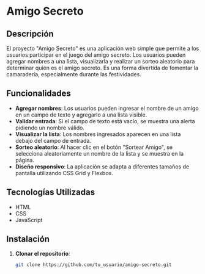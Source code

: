 # Amigo Secreto

## Descripción

El proyecto "Amigo Secreto" es una aplicación web simple que permite a los usuarios participar en el juego del amigo secreto. Los usuarios pueden agregar nombres a una lista, visualizarla y realizar un sorteo aleatorio para determinar quién es el amigo secreto. Es una forma divertida de fomentar la camaradería, especialmente durante las festividades.

## Funcionalidades

- **Agregar nombres**: Los usuarios pueden ingresar el nombre de un amigo en un campo de texto y agregarlo a una lista visible.
- **Validar entrada**: Si el campo de texto está vacío, se muestra una alerta pidiendo un nombre válido.
- **Visualizar la lista**: Los nombres ingresados aparecen en una lista debajo del campo de entrada.
- **Sorteo aleatorio**: Al hacer clic en el botón "Sortear Amigo", se selecciona aleatoriamente un nombre de la lista y se muestra en la página.
- **Diseño responsivo**: La aplicación se adapta a diferentes tamaños de pantalla utilizando CSS Grid y Flexbox.

## Tecnologías Utilizadas

- HTML
- CSS
- JavaScript

## Instalación

1. **Clonar el repositorio**:
   ```bash
   git clone https://github.com/tu_usuario/amigo-secreto.git
